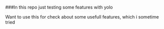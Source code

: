 ###In this repo just testing some features with yolo

Want to use this for check about some usefull features, which i sometime tried
